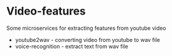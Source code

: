 # Video-features

Some microservices for extracting features from youtube video

* youtube2wav - converting video from youtube to wav file
* voice-recognition - extract text from wav file
